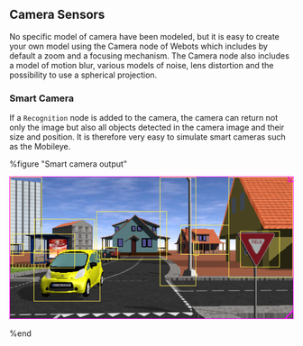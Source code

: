 ## Camera Sensors

No specific model of camera have been modeled, but it is easy to create your own model using the Camera node of Webots which includes by default a zoom and a focusing mechanism.
The Camera node also includes a model of motion blur, various models of noise, lens distortion and the possibility to use a spherical projection.

### Smart Camera

If a `Recognition` node is added to the camera, the camera can return not only the image but also all objects detected in the camera image and their size and position.
It is therefore very easy to simulate smart cameras such as the Mobileye.

%figure "Smart camera output"

![smart_camera.png](images/smart_camera.png)

%end

